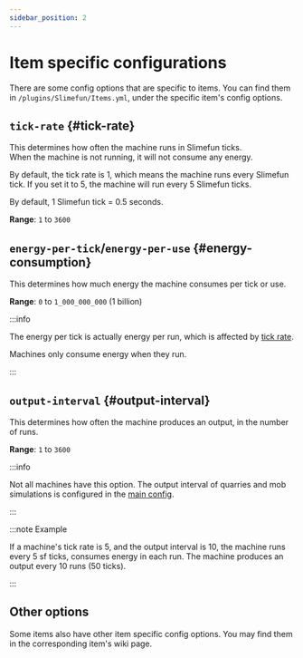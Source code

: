 ```yaml
---
sidebar_position: 2
---
```


# Item specific configurations

There are some config options that are specific to items. You can find them in `/plugins/Slimefun/Items.yml`, under the specific item's config options.

## `tick-rate` {#tick-rate}

This determines how often the machine runs in Slimefun ticks.  
When the machine is not running, it will not consume any energy.

By default, the tick rate is 1, which means the machine runs every Slimefun tick. If you set it to 5, the machine will run every 5 Slimefun ticks.

By default, 1 Slimefun tick = 0.5 seconds.

**Range**: `1` to `3600`

## `energy-per-tick`/`energy-per-use` {#energy-consumption}

This determines how much energy the machine consumes per tick or use.

**Range**: `0` to `1_000_000_000` (1 billion)

:::info

The energy per tick is actually energy per run, which is affected by [tick rate](#tick-rate).

Machines only consume energy when they run.

:::

## `output-interval` {#output-interval}

This determines how often the machine produces an output, in the number of runs.

**Range**: `1` to `3600`

:::info

Not all machines have this option. The output interval of quarries and mob simulations is configured in the [main config](/infinity-expansion-2/config/main).

:::

:::note Example

If a machine's tick rate is 5, and the output interval is 10, the machine runs every 5 sf ticks, consumes energy in each run. The machine produces an output every 10 runs (50 ticks).

:::

## Other options

Some items also have other item specific config options. You may find them in the corresponding item's wiki page.
